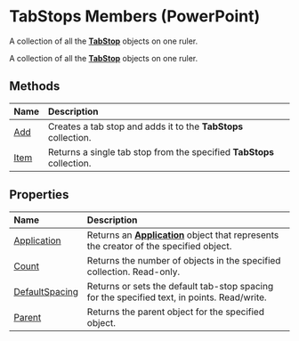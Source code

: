 
# TabStops Members (PowerPoint)
A collection of all the  **[TabStop](73be0eee-d42e-fa84-416d-0ecd30c9c2c3.md)** objects on one ruler.

A collection of all the  **[TabStop](73be0eee-d42e-fa84-416d-0ecd30c9c2c3.md)** objects on one ruler.


## Methods



|**Name**|**Description**|
|:-----|:-----|
|[Add](cbb8f77f-c5c2-4573-abbe-ddca9bdbdf13.md)|Creates a tab stop and adds it to the  **TabStops** collection.|
|[Item](41ab59a1-49bf-ac44-928f-9a56cf062bf9.md)|Returns a single tab stop from the specified  **TabStops** collection.|

## Properties



|**Name**|**Description**|
|:-----|:-----|
|[Application](00245a30-0468-4c6e-aa0a-28c1c6aa2b2b.md)|Returns an  **[Application](978c2b99-4271-b953-4283-73b5f3d96f41.md)** object that represents the creator of the specified object.|
|[Count](e6dcd68c-d811-e8e8-b17d-bc05d866d018.md)|Returns the number of objects in the specified collection. Read-only.|
|[DefaultSpacing](f404f50d-ae85-3310-a478-6800d39fb582.md)|Returns or sets the default tab-stop spacing for the specified text, in points. Read/write.|
|[Parent](5697b2b3-e2ad-343a-b52d-ab3b0bfd7ada.md)|Returns the parent object for the specified object.|
